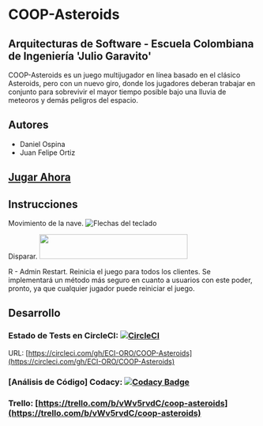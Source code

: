 # COOP-Asteroids

## Arquitecturas de Software - Escuela Colombiana de Ingeniería 'Julio Garavito'
COOP-Asteroids es un juego multijugador en línea basado en el clásico Asteroids, pero con un nuevo giro, donde los jugadores deberan trabajar en conjunto para sobrevivir el mayor tiempo posible bajo una lluvia de meteoros y demás peligros del espacio.

## Autores
- Daniel Ospina
- Juan Felipe Ortiz

## [Jugar Ahora](http://coop-asteroids.herokuapp.com)

## Instrucciones

Movimiento de la nave.
![Flechas del teclado](http://www.101computing.net/wp/wp-content/uploads/arrowKeys-300x205.png)

Disparar.
<img src="https://www.wpclipart.com/computer/keyboard_keys/large_keys/computer_key_Space_bar.png" width="300" height="50">

R - Admin Restart. Reinicia el juego para todos los clientes. Se implementará un método más seguro en cuanto a usuarios con este poder, pronto, ya que cualquier jugador puede reiniciar el juego.

## Desarrollo

### Estado de Tests en CircleCI:   [![CircleCI](https://circleci.com/gh/ECI-ORO/COOP-Asteroids/tree/master.svg)](https://circleci.com/gh/ECI-ORO/COOP-Asteroids/tree/master)
URL: [https://circleci.com/gh/ECI-ORO/COOP-Asteroids](https://circleci.com/gh/ECI-ORO/COOP-Asteroids)
### [Análisis de Código] Codacy: [ ![Codacy Badge](https://api.codacy.com/project/badge/Grade/c164769d6f3a417cb1b4daaecc47ee2f)](https://www.codacy.com/app/danielospina-b/COOP-Asteroids?utm_source=github.com&amp;utm_medium=referral&amp;utm_content=ECI-ORO/COOP-Asteroids&amp;utm_campaign=Badge_Grade)

### Trello: [https://trello.com/b/vWv5rvdC/coop-asteroids](https://trello.com/b/vWv5rvdC/coop-asteroids)
